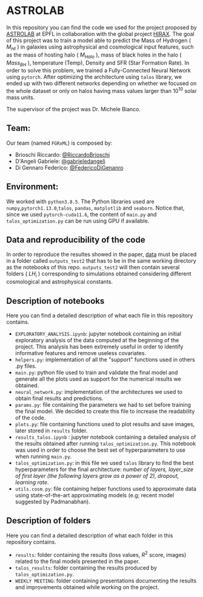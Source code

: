 # ASTROLAB
In this repository you can find the code we used for the project proposed by [ASTROLAB](https://www.epfl.ch/labs/lastro/) at EPFL in collaboration with the global project [HIRAX](https://hirax.ukzn.ac.za/). The goal of this project was to train a model able to predict the Mass of Hydrogen ( $M_{HI}$ ) in galaxies using astrophysical and cosmological input features, such as the mass of hosting halo ( $M_{Halo}$ ), mass of black holes in the halo ( $Mass_{BH}$ ), temperature (Temp), Density and SFR (Star Formation Rate).
In order to solve this problem, we trained a Fully-Connected Neural Network using `pytorch`. After optimizing the architecture using `talos` library, we ended up with two different networks depending on whether we focused on the whole dataset or only on halos having mass values larger than $10^{10}$ solar mass units.

The supervisor of the project was Dr. Michele Bianco.

## Team:
Our team (named `FGRxML`) is composed by:  
- Brioschi Riccardo: [@RiccardoBrioschi](https://github.com/RiccardoBrioschi)  
- D'Angeli Gabriele: [@gabrieledangeli](https://github.com/gabrieledangeli)  
- Di Gennaro Federico: [@FedericoDiGenanro](https://github.com/FedericoDiGennaro)  

## Environment:
We worked with `python3.8.5`. The Python libraries used are `numpy`,`pytorch1.13.0`,`talos`, `pandas`, `matplotlib` and `seaborn`.
Notice that, since we used `pytorch-cuda11.6`, the content of `main.py` and `talos_optimization.py` can be run using GPU if available.

## Data and reproducibility of the code
In order to reproduce the resultes showed in the paper, [data](https://mega.nz/file/U1FTyALK#zr1NLKa_bEX9t3oFPTlYaw4sonbTuRVyWUXNsUcVQFk) must be placed in a folder called `outputs_test2` that has to be in the same working directory as the notebooks of this repo. `outputs_test2` will then contain several folders ( $LH_{i}$ ) corresponding to simulations obtained considering different cosmological and astrophysical constants. 

## Description of notebooks
Here you can find a detailed description of what each file in this repository contains.
- `EXPLORATORY_ANALYSIS.ipynb`: jupyter notebook containing an initial exploratory analysis of the data computed at the beginning of the project. This analysis has been extremely useful in order to identify informative features and remove useless covariates.
- `helpers.py`: implementation of all the "support" functions used in others .py files.
- `main.py`:  python file used to train and validate the final model and generate all the plots used as support for the numerical results we obtained.
- `neural_network.py`: implementation of the architectures we used to obtain final results and predictions.
- `params.py`: file containing the parameters we had to set before training the final model. We decided to create this file to increase the readability of the code.
- `plots.py`: file containing functions used to plot results and save images, later stored in `results` folder.
- `results_talos.ipynb` : jupyter notebook containing a detailed analysis of the results obtained after running `talos_optimization.py`. This notebook was used in order to choose the best set of hyperparameters to use when running `main.py`.
- `talos_optimization.py`: in this file we used  `talos` library to find the best hyperparameters for the final architecture: *number of layers, layer_size of first layer (the following layers grow as a power of 2), dropout, learning rate*. 
- `utils.cosm.py`: file containing helper functions used to approximate data using state-of-the-art approximating models (e.g; recent model suggested by Padmanabhan).

## Description of folders
Here you can find a detailed description of what each folder in this repository contains.
- `results`: folder containing the results (loss values, $R^2$ score, images) related to the final models presented in the paper.
- `talos_results`: folder containing the results produced by `talos_optimization.py`.
- `WEEKLY MEETING`: folder containing presentations documenting the results and improvements obtained while working on the project.




